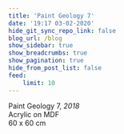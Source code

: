 ```yaml
---
title: 'Paint Geology 7'
date: '19:17 03-02-2020'
hide_git_sync_repo_link: false
blog_url: /blog
show_sidebar: true
show_breadcrumbs: true
show_pagination: true
hide_from_post_list: false
feed:
    limit: 10
---
```


Paint Geology 7, _2018_  
Acrylic on MDF  
60 x 60 cm